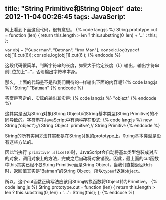 title: "String Primitive和String Object"
date: 2012-11-04 00:26:45
tags: JavaScript
---

网上看到下面这段代码，很有意思。
{% code lang:js %}
String.prototype.cut = function (len) {
  return this.length > len ? this.substring(0, len) + '...' : this;
};

var obj = ["Superman", "Batman", "Iron Man"];
console.log(typeof obj[1].cut(6));
console.log(obj[1].cut(6));
{% endcode %}
 
这段代码很简单，判断字符串的长度，如果大于给定长度（L）输出，输出字符串前L位加上“…”，否则输出字符串本身。

那么，上面的代码是不是和我们期待的一样输出下面的内容呢?
{% code lang:js %}
"String"
"Batman"
{% endcode %}

答案是否定的，实际的输出其实是:
{% code lang:js %}
"object"
<String Object>
{% endcode %}

这其实是因为String对象(String Object)和String基本类型(String Primitive)的不同导致的。字符串在JavaScript中有两种存在形式:
{% code lang:js %}
new String('object');// String Object
'primitive';// String Primitive
{% endcode %}

String的所有实用方法其实都是在String对象的prototype上，String基本类型是没有这些方法的。

因此当执行`'primitive'.slice(0)`时，JavaScript会自动将基本类型包装成对应的对象，调用对象上的方法，完成之后自动将对象销毁。因此，最上面的cut函数中this其实已经不是String Primitive而是String Object，当我们直接返回`this`时，返回值其实是”Batman”的String Object，所以`typeof`返回`object`。

所以，这个cut函数正确写法应该用String转换函数将Object转为Primitive。
{% code lang:js %}
String.prototype.cut = function (len) {
  return this.length > len ? this.substring(0, len) + '...' : String(this);
};
{% endcode %}